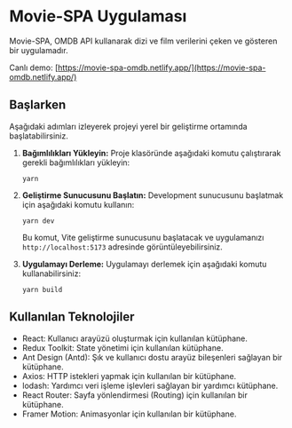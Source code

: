 # Movie-SPA Uygulaması

Movie-SPA, OMDB API kullanarak dizi ve film verilerini çeken ve gösteren bir uygulamadır.

Canlı demo: [https://movie-spa-omdb.netlify.app/](https://movie-spa-omdb.netlify.app/)

## Başlarken

Aşağıdaki adımları izleyerek projeyi yerel bir geliştirme ortamında başlatabilirsiniz.

1. **Bağımlılıkları Yükleyin:** Proje klasöründe aşağıdaki komutu çalıştırarak gerekli bağımlılıkları yükleyin:

   ```
   yarn
   ```

2. **Geliştirme Sunucusunu Başlatın:** Development sunucusunu başlatmak için aşağıdaki komutu kullanın:

   ```
   yarn dev
   ```

   Bu komut, Vite geliştirme sunucusunu başlatacak ve uygulamanızı `http://localhost:5173` adresinde görüntüleyebilirsiniz.

3. **Uygulamayı Derleme:** Uygulamayı derlemek için aşağıdaki komutu kullanabilirsiniz:

   ```
   yarn build
   ```

## Kullanılan Teknolojiler

- React: Kullanıcı arayüzü oluşturmak için kullanılan kütüphane.
- Redux Toolkit: State yönetimi için kullanılan kütüphane.
- Ant Design (Antd): Şık ve kullanıcı dostu arayüz bileşenleri sağlayan bir kütüphane.
- Axios: HTTP istekleri yapmak için kullanılan bir kütüphane.
- lodash: Yardımcı veri işleme işlevleri sağlayan bir yardımcı kütüphane.
- React Router: Sayfa yönlendirmesi (Routing) için kullanılan bir kütüphane.
- Framer Motion: Animasyonlar için kullanılan bir kütüphane.
